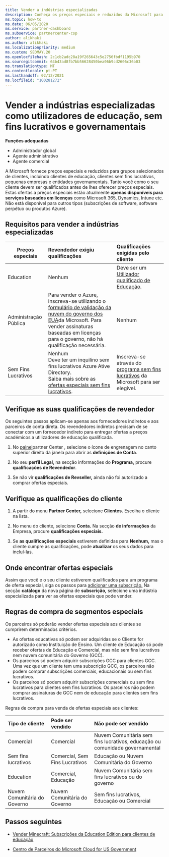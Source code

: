 ```yaml
---
title: Vender a indústrias especializadas
description: Conheça os preços especiais e reduzidos da Microsoft para determinados grupos de clientes, incluindo clientes de educação, clientes sem fins lucrativos e utilizadores do governo.
ms.topic: how-to
ms.date: 06/05/2020
ms.service: partner-dashboard
ms.subservice: partnercenter-csp
author: alikhaki
ms.author: alikhaki
ms.localizationpriority: medium
ms.custom: SEOMAY.20
ms.openlocfilehash: 2c1cb2adc28a19f265643c5e2756fbdf1195b970
ms.sourcegitcommit: 64b43ad8fb7bb56628450bea06b9cd2606c36b03
ms.translationtype: MT
ms.contentlocale: pt-PT
ms.lasthandoff: 02/12/2021
ms.locfileid: "100281272"
---
```

# <a name="sell-to-specialized-industries-like-education-non-profit-and-government-users"></a>Vender a indústrias especializadas como utilizadores de educação, sem fins lucrativos e governamentais

**Funções adequadas**

- Administrador global
- Agente administrativo
- Agente comercial

A Microsoft fornece preços especiais e reduzidos para grupos selecionados de clientes, incluindo clientes de educação, clientes sem fins lucrativos, pequenas empresas e entidades governamentais. Tanto você como o seu cliente devem ser qualificados antes de lhes oferecer preços especiais. Estas ofertas a preços especiais estão atualmente **apenas disponíveis para serviços baseados em licenças** como Microsoft 365, Dynamics, Intune etc. Não está disponível para outros tipos (subscrições de software, software perpétuo ou produtos Azure).

## <a name="requirements-to-sell-to-specialized-industries"></a>Requisitos para vender a indústrias especializadas

|**Preços especiais**   |**Revendedor exigiu qualificações**   |**Qualificações exigidas pelo cliente**   |
|----------------------------|:---------------------------------|:------------------------------------------|
|Education   |Nenhum   | Deve ser um [Utilizador qualificado de Educação](https://www.microsoftvolumelicensing.com/DocumentSearch.aspx?Mode=3&DocumentTypeId=7).   |
|Administração Pública   |Para vender o Azure, inscreva-se utilizando o [formulário de validação da nuvem do governo dos EUA](https://azuregov.microsoft.com/csp)da Microsoft. Para vender assinaturas baseadas em licenças para o governo, não há qualificação necessária.|   Nenhum|
|Sem Fins Lucrativos  |Nenhum<br/> Deve ter um inquilino sem fins lucrativos Azure Ative Directory.<br/> Saiba mais sobre as [ofertas especiais sem fins lucrativos](https://assetsprod.microsoft.com/mpn/nonprofit-skus-in-csp-faq.pdf).   |Inscreva-se através do [programa sem fins lucrativos](https://nonprofit.microsoft.com/#/register) da Microsoft para ser elegível.   |

## <a name="check-your-reseller-qualifications"></a>Verifique as suas qualificações de revendedor

Os seguintes passos aplicam-se apenas aos fornecedores indiretos e aos parceiros de conta direta. Os revendedores indiretos precisam de se conectar com um fornecedor indireto para entregar ofertas a preços académicos a utilizadores de educação qualificada.

1. No [painel](https://partner.microsoft.com/dashboard)partner Center , selecione o ícone de engrenagem no canto superior direito da janela para abrir as **definições de Conta**.

2. No seu **perfil Legal,** na secção informações do **Programa,** procure **qualificações de Revendedor**.

3. Se não vir **qualificações de Revseller,** ainda não foi autorizado a comprar ofertas especiais.

## <a name="check-the-customer-qualifications"></a>Verifique as qualificações do cliente

1. A partir do menu **Partner Center,** selecione **Clientes.** Escolha o cliente na lista.

2. No menu do cliente, selecione **Conta.** Na secção **de informações** da Empresa, procure **qualificações especiais.**

3. Se **as qualificações especiais** estiverem definidas para **Nenhum,** mas o cliente cumpre as qualificações, pode **atualizar** os seus dados para incluí-las.

## <a name="where-to-find-special-offers"></a>Onde encontrar ofertas especiais

Assim que você e o seu cliente estiverem qualificados para um programa de oferta especial, siga os passos para [adicionar uma subscrição.](create-a-new-subscription.md) Na secção **catálogo** da nova página de **subscrição,** selecione uma indústria especializada para ver as ofertas especiais que pode vender.

## <a name="purchase-rules-for-special-segments"></a>Regras de compra de segmentos especiais

Os parceiros só poderão vender ofertas especiais aos clientes se cumprirem determinados critérios. 

- As ofertas educativas só podem ser adquiridas se o Cliente for autorizado como Instituição de Ensino. Um cliente de Educação só pode receber ofertas de Educação e Comercial, mas não sem fins lucrativos nem nuvem comunitária do Governo (GCC).
- Os parceiros só podem adquirir subscrições GCC para clientes GCC. Uma vez que um cliente tem uma subscrição GCC, os parceiros não podem comprar subscrições comerciais, educacionais ou sem fins lucrativos. 
- Os parceiros só podem adquirir subscrições comerciais ou sem fins lucrativos para clientes sem fins lucrativos. Os parceiros não podem comprar assinaturas de GCC nem de educação para clientes sem fins lucrativos.

Regras de compra para venda de ofertas especiais aos clientes:

|**Tipo de cliente**   |**Pode ser vendido**   |**Não pode ser vendido**   |
|:----------------------------|:---------------------------------|:------------------------------------------|
| Comercial |Comercial | Nuvem Comunitária sem fins lucrativos, educação ou comunidade governamental |
| Sem fins lucrativos |Comercial, Sem Fins Lucrativos | Educação ou Nuvem Comunitária do Governo |
| Education |Comercial, Educação | Nuvem Comunitária sem fins lucrativos ou do governo |
| Nuvem Comunitária do Governo |Nuvem Comunitária do Governo | Sem fins lucrativos, Educação ou Comercial |

## <a name="next-steps"></a>Passos seguintes

- [Vender Minecraft: Subscrições da Education Edition para clientes de educação](minecraft-subscriptions.md)

- [Centro de Parceiros do Microsoft Cloud for US Government](partner-center-for-microsoft-us-govt-cloud.md)

